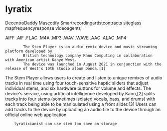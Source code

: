 # lyratix
DecentroDaddy
Mascotify
Smartrecordingartistcontracts
siteglass
mapfrequencyresponse
videoagents

AIFF .AIF .FLAC .M4A .MP3 .WAV .WAVE .AAC .ALAC .MP4

            The Stem Player is an audio remix device and music streaming platform developed by  
            British technology company Kano Computing in collaboration with American artist Kanye West. 
            The device was launched in August 2021 in conjunction with the release of West's 10th studio album Donda.[1]

The Stem Player allows users to create and listen to unique remixes of audio tracks in real time using four touch-sensitive haptic sliders that adjust individual stems, and six hardware buttons for volume and effects. The device's service, using artificial intelligence developed by Kano,[2] splits tracks into four stems (sometimes      isolated vocals, bass, and drums) with each track being able to be manipulated using a front slider.[3] Users can add tracks to the device by uploading an audio file to           the device through an official online web application

        lyratixianist can use stem too save on storage
